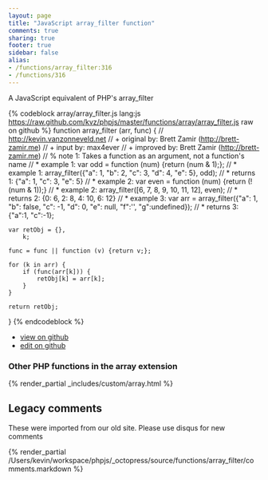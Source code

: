 ```yaml
---
layout: page
title: "JavaScript array_filter function"
comments: true
sharing: true
footer: true
sidebar: false
alias:
- /functions/array_filter:316
- /functions/316
---
```

<!-- Generated by Rakefile:build -->
A JavaScript equivalent of PHP's array_filter

{% codeblock array/array_filter.js lang:js https://raw.github.com/kvz/phpjs/master/functions/array/array_filter.js raw on github %}
function array_filter (arr, func) {
    // http://kevin.vanzonneveld.net
    // +   original by: Brett Zamir (http://brett-zamir.me)
    // +   input by: max4ever
    // +   improved by: Brett Zamir (http://brett-zamir.me)
    // %        note 1: Takes a function as an argument, not a function's name
    // *     example 1: var odd = function (num) {return (num & 1);}; 
    // *     example 1: array_filter({"a": 1, "b": 2, "c": 3, "d": 4, "e": 5}, odd);
    // *     returns 1: {"a": 1, "c": 3, "e": 5}
    // *     example 2: var even = function (num) {return (!(num & 1));}
    // *     example 2: array_filter([6, 7, 8, 9, 10, 11, 12], even);
    // *     returns 2: {0: 6, 2: 8, 4: 10, 6: 12} 
    // *     example 3: var arr = array_filter({"a": 1, "b": false, "c": -1, "d": 0, "e": null, "f":'', "g":undefined});
    // *     returns 3: {"a":1, "c":-1};
    
    var retObj = {},
        k;
        
    func = func || function (v) {return v;};

    for (k in arr) {
        if (func(arr[k])) {
            retObj[k] = arr[k];
        }
    }

    return retObj;
}
{% endcodeblock %}

 - [view on github](https://github.com/kvz/phpjs/blob/master/functions/array/array_filter.js)
 - [edit on github](https://github.com/kvz/phpjs/edit/master/functions/array/array_filter.js)

### Other PHP functions in the array extension
{% render_partial _includes/custom/array.html %}
## Legacy comments
These were imported from our old site. Please use disqus for new comments
<div style="overflow-y: scroll; height: 500px;">
{% render_partial /Users/kevin/workspace/phpjs/_octopress/source/functions/array_filter/comments.markdown %}
</div>
